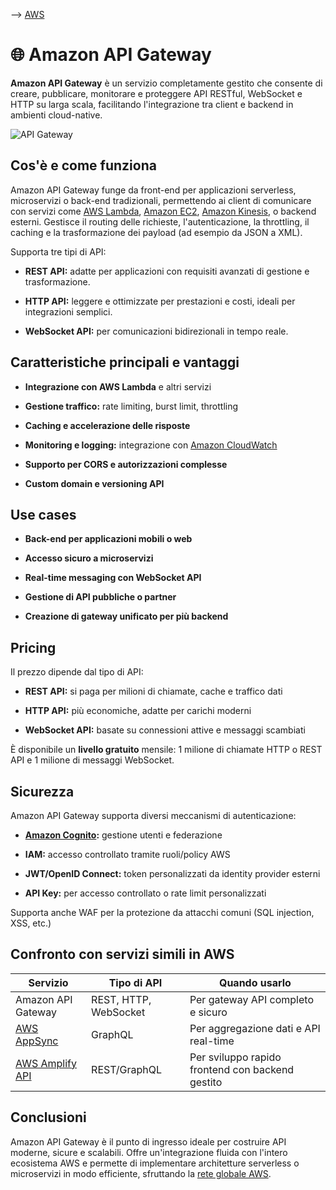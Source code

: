 --> [AWS](/00-Intro/AWS.md)
# 🌐 Amazon API Gateway

**Amazon API Gateway** è un servizio completamente gestito che consente di creare, pubblicare, monitorare e proteggere API RESTful, WebSocket e HTTP su larga scala, facilitando l'integrazione tra client e backend in ambienti cloud-native.

![API Gateway](api-gateway.png)

## Cos'è e come funziona

Amazon API Gateway funge da front-end per applicazioni serverless, microservizi o back-end tradizionali, permettendo ai client di comunicare con servizi come [AWS Lambda](/01-Compute-options/AWS-Lambda.md), [Amazon EC2](/01-Compute-options/Amazon-EC2.md), [Amazon Kinesis](/07-IA-ML-Analytics/Analytics/Amazon-Kinesis.md), o backend esterni. Gestisce il routing delle richieste, l'autenticazione, la throttling, il caching e la trasformazione dei payload (ad esempio da JSON a XML).

Supporta tre tipi di API:

- **REST API:** adatte per applicazioni con requisiti avanzati di gestione e trasformazione.
    
- **HTTP API:** leggere e ottimizzate per prestazioni e costi, ideali per integrazioni semplici.
    
- **WebSocket API:** per comunicazioni bidirezionali in tempo reale.
    

## Caratteristiche principali e vantaggi

- **Integrazione con AWS Lambda** e altri servizi
    
- **Gestione traffico:** rate limiting, burst limit, throttling
    
- **Caching e accelerazione delle risposte**
    
- **Monitoring e logging:** integrazione con [Amazon CloudWatch](/08-Auditing-Monitoring-Logging/Amazon-CloudWatch.md)
    
- **Supporto per CORS e autorizzazioni complesse**
    
- **Custom domain e versioning API**
    

## Use cases

- **Back-end per applicazioni mobili o web**
    
- **Accesso sicuro a microservizi**
    
- **Real-time messaging con WebSocket API**
    
- **Gestione di API pubbliche o partner**
    
- **Creazione di gateway unificato per più backend**
    

## Pricing

Il prezzo dipende dal tipo di API:

- **REST API:** si paga per milioni di chiamate, cache e traffico dati
    
- **HTTP API:** più economiche, adatte per carichi moderni
    
- **WebSocket API:** basate su connessioni attive e messaggi scambiati
    

È disponibile un **livello gratuito** mensile: 1 milione di chiamate HTTP o REST API e 1 milione di messaggi WebSocket.

## Sicurezza

Amazon API Gateway supporta diversi meccanismi di autenticazione:

- **[Amazon Cognito](/09-Sicurezza-Compliance-Governance/Sicurezza/AWS-Cognito.md):** gestione utenti e federazione
    
- **IAM:** accesso controllato tramite ruoli/policy AWS
    
- **JWT/OpenID Connect:** token personalizzati da identity provider esterni
    
- **API Key:** per accesso controllato o rate limit personalizzati
    

Supporta anche WAF per la protezione da attacchi comuni (SQL injection, XSS, etc.)

## Confronto con servizi simili in AWS

|Servizio|Tipo di API|Quando usarlo|
|---|---|---|
|Amazon API Gateway|REST, HTTP, WebSocket|Per gateway API completo e sicuro|
|[AWS AppSync](/Others/Amazon-AppSync.md)|GraphQL|Per aggregazione dati e API real-time|
|[AWS Amplify API](/Others/AWS-Amplify.md)|REST/GraphQL|Per sviluppo rapido frontend con backend gestito|

## Conclusioni

Amazon API Gateway è il punto di ingresso ideale per costruire API moderne, sicure e scalabili. Offre un'integrazione fluida con l'intero ecosistema AWS e permette di implementare architetture serverless o microservizi in modo efficiente, sfruttando la [rete globale AWS](/03-CDN-e-Networking/Rete-globale-AWS.md).